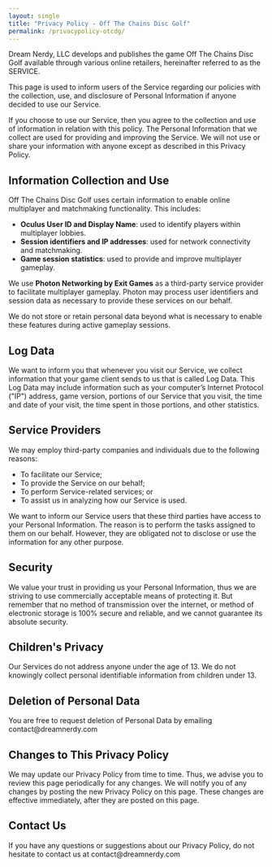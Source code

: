 ```yaml
---
layout: single
title: "Privacy Policy - Off The Chains Disc Golf"
permalink: /privacypolicy-otcdg/
---
```


<p>Dream Nerdy, LLC develops and publishes the game Off The Chains Disc Golf available through various online retailers, hereinafter referred to as the SERVICE.</p>

<p>This page is used to inform users of the Service regarding our policies with the collection, use, and disclosure of Personal Information if anyone decided to use our Service.</p>

<p>If you choose to use our Service, then you agree to the collection and use of information in relation with this policy. The Personal Information that we collect are used for providing and improving the Service. We will not use or share your information with anyone except as described in this Privacy Policy.</p>

<h2>Information Collection and Use</h2>

<p>Off The Chains Disc Golf uses certain information to enable online multiplayer and matchmaking functionality. This includes:</p>

<ul>
  <li><strong>Oculus User ID and Display Name</strong>: used to identify players within multiplayer lobbies.</li>
  <li><strong>Session identifiers and IP addresses</strong>: used for network connectivity and matchmaking.</li>
  <li><strong>Game session statistics</strong>: used to provide and improve multiplayer gameplay.</li>
</ul>

<p>We use <strong>Photon Networking by Exit Games</strong> as a third-party service provider to facilitate multiplayer gameplay. Photon may process user identifiers and session data as necessary to provide these services on our behalf.</p>

<p>We do not store or retain personal data beyond what is necessary to enable these features during active gameplay sessions.</p> 

<h2>Log Data</h2>

<p>We want to inform you that whenever you visit our Service, we collect information that your game client sends to us that is called Log Data. This Log Data may include information such as your computer’s Internet Protocol ("IP") address, game version, portions of our Service that you visit, the time and date of your visit, the time spent in those portions, and other statistics.</p>

<h2>Service Providers</h2>

<p>We may employ third-party companies and individuals due to the following reasons:</p>

<ul>
    <li>To facilitate our Service;</li>
    <li>To provide the Service on our behalf;</li>
    <li>To perform Service-related services; or</li>
    <li>To assist us in analyzing how our Service is used.</li>
</ul>

<p>We want to inform our Service users that these third parties have access to your Personal Information. The reason is to perform the tasks assigned to them on our behalf. However, they are obligated not to disclose or use the information for any other purpose.</p>

<h2>Security</h2>

<p>We value your trust in providing us your Personal Information, thus we are striving to use commercially acceptable means of protecting it. But remember that no method of transmission over the internet, or method of electronic storage is 100% secure and reliable, and we cannot guarantee its absolute security.</p>

<h2>Children's Privacy</h2>

<p>Our Services do not address anyone under the age of 13. We do not knowingly collect personal identifiable information from children under 13.</p>

<h2>Deletion of Personal Data</h2>

<p>You are free to request deletion of Personal Data by emailing contact@dreamnerdy.com</p>

<h2>Changes to This Privacy Policy</h2>

<p>We may update our Privacy Policy from time to time. Thus, we advise you to review this page periodically for any changes. We will notify you of any changes by posting the new Privacy Policy on this page. These changes are effective immediately, after they are posted on this page.</p>

<h2>Contact Us</h2>

<p>If you have any questions or suggestions about our Privacy Policy, do not hesitate to contact us at contact@dreamnerdy.com</p>
